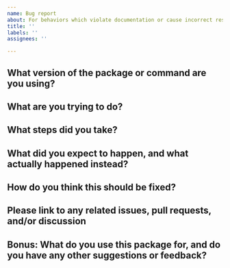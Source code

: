 ```yaml
---
name: Bug report
about: For behaviors which violate documentation or cause incorrect results
title: ''
labels: ''
assignees: ''

---
```


<!--
This template is for bug reports! (If your issue doesn't fit this template, it's probably a feature request instead.)
To fill out this template, simply replace these comments with your answers.
Please do not skip questions; this will slow down the resolution process.
-->

## What version of the package or command are you using?
<!-- A commit sha or tag is fine -->


## What are you trying to do?
<!-- Please describe clearly what you are trying to do thoroughly enough so that a reader with no context can repeat the same process. -->


## What steps did you take?
<!-- Explain exactly how we can reproduce this bug; attach sample archive files if relevant -->


## What did you expect to happen, and what actually happened instead?
<!-- Please make it clear what the bug actually is -->


## How do you think this should be fixed?
<!-- Being specific by linking to lines of code and even suggesting changes will yield fastest resolution -->


## Please link to any related issues, pull requests, and/or discussion
<!-- This will help add crucial context to your report -->


## Bonus: What do you use this package for, and do you have any other suggestions or feedback?
<!-- We'd like to know! -->
